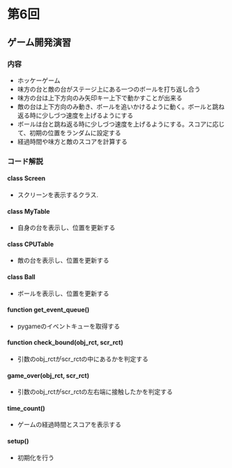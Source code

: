 # 第6回
## ゲーム開発演習
### 内容
- ホッケーゲーム
- 味方の台と敵の台がステージ上にある一つのボールを打ち返し合う
- 味方の台は上下方向のみ矢印キー上下で動かすことが出来る
- 敵の台は上下方向のみ動き、ボールを追いかけるように動く。ボールと跳ね返る時に少しづつ速度を上げるようにする
- ボールは台と跳ね返る時に少しづつ速度を上げるようにする。スコアに応じて、初期の位置をランダムに設定する
- 経過時間や味方と敵のスコアを計算する
### コード解説
#### class Screen
- スクリーンを表示するクラス.
#### class MyTable
- 自身の台を表示し、位置を更新する
#### class CPUTable
- 敵の台を表示し、位置を更新する
#### class Ball
- ボールを表示し、位置を更新する
#### function get_event_queue()
- pygameのイベントキューを取得する
#### function check_bound(obj_rct, scr_rct)
- 引数のobj_rctがscr_rctの中にあるかを判定する
#### game_over(obj_rct, scr_rct)
- 引数のobj_rctがscr_rctの左右端に接触したかを判定する
#### time_count()
- ゲームの経過時間とスコアを表示する
#### setup()
- 初期化を行う